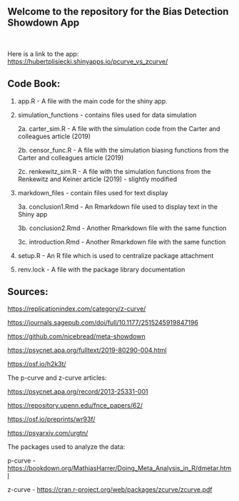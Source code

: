 ## Welcome to the repository for the Bias Detection Showdown App
&nbsp;
&nbsp;
&nbsp;

Here is a link to the app:
https://hubertplisiecki.shinyapps.io/pcurve_vs_zcurve/


## Code Book:

1. app.R - A file with the main code for the shiny app.

2. simulation_functions - contains files used for data simulation

	2a. carter_sim.R - A file with the simulation code from the Carter and colleagues article (2019)

	2b. censor_func.R - A file with the simulation biasing functions from the Carter and colleagues article (2019)

	2c. renkewitz_sim.R - A file with the simulation functions from the Renkewitz and Keiner article (2019) - slightly modified
 
3. markdown_files - contain files used for text display
       
	3a. conclusion1.Rmd - An Rmarkdown file used to display text in the Shiny app

	3b. conclusion2.Rmd - Another Rmarkdown file with the same function

	3c. introduction.Rmd - Another Rmarkdown file with the same function
       
4. setup.R - An R file which is used to centralize package attachment

5. renv.lock - A file with the package library documentation





## Sources:

https://replicationindex.com/category/z-curve/  

https://journals.sagepub.com/doi/full/10.1177/2515245919847196
  
https://github.com/nicebread/meta-showdown  

https://psycnet.apa.org/fulltext/2019-80290-004.html
  
https://osf.io/h2k3t/  
  
The p-curve and z-curve articles:
  
https://psycnet.apa.org/record/2013-25331-001 
  
https://repository.upenn.edu/fnce_papers/62/    
  
https://osf.io/preprints/wr93f/ 
   
https://psyarxiv.com/urgtn/
  
The packages used to analyze the data:

p-curve - https://bookdown.org/MathiasHarrer/Doing_Meta_Analysis_in_R/dmetar.html

z-curve - https://cran.r-project.org/web/packages/zcurve/zcurve.pdf

